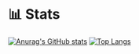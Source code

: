 # 📊 Stats

[![Anurag's GitHub stats](https://github-readme-stats.vercel.app/api?username=kanchimoe&count_private=true&show_icons=true)](https://github.com/anuraghazra/github-readme-stats)
[![Top Langs](https://github-readme-stats.vercel.app/api/top-langs/?username=kanchimoe&hide=ruby&layout=compact)](https://github.com/anuraghazra/github-readme-stats) 









